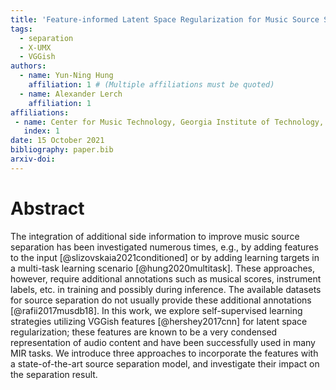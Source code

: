 ```yaml
---
title: 'Feature-informed Latent Space Regularization for Music Source Separation'
tags:
  - separation
  - X-UMX
  - VGGish
authors:
  - name: Yun-Ning Hung
    affiliation: 1 # (Multiple affiliations must be quoted)
  - name: Alexander Lerch
    affiliation: 1
affiliations:
 - name: Center for Music Technology, Georgia Institute of Technology, USA
   index: 1
date: 15 October 2021
bibliography: paper.bib
arxiv-doi: 
---
```


# Abstract

The integration of additional side information to improve music source separation has been investigated numerous times, e.g., by adding features to the input [@slizovskaia2021conditioned] or by adding learning targets in a multi-task learning scenario [@hung2020multitask]. These approaches, however, require additional annotations such as musical scores, instrument labels, etc. in training and possibly during inference. The available datasets for source separation do not usually provide these additional annotations [@rafii2017musdb18]. In this work, we explore self-supervised learning strategies utilizing VGGish features [@hershey2017cnn] for latent space regularization; these features are known to be a very condensed representation of audio content and have been successfully used in many MIR tasks. We introduce three approaches to incorporate the features with a state-of-the-art source separation model, and investigate their impact on the separation result.



